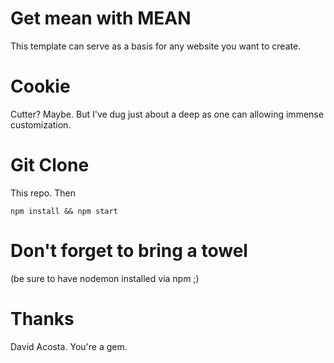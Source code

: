 # Get mean with MEAN

This template can serve as a basis for any website you want to create.

# Cookie

Cutter? Maybe. But I've dug just about a deep as one can allowing immense customization.

# Git Clone

This repo. Then

```
npm install && npm start
```

# Don't forget to bring a towel
(be sure to have nodemon installed via npm ;)

# Thanks

David Acosta. You're a gem.
